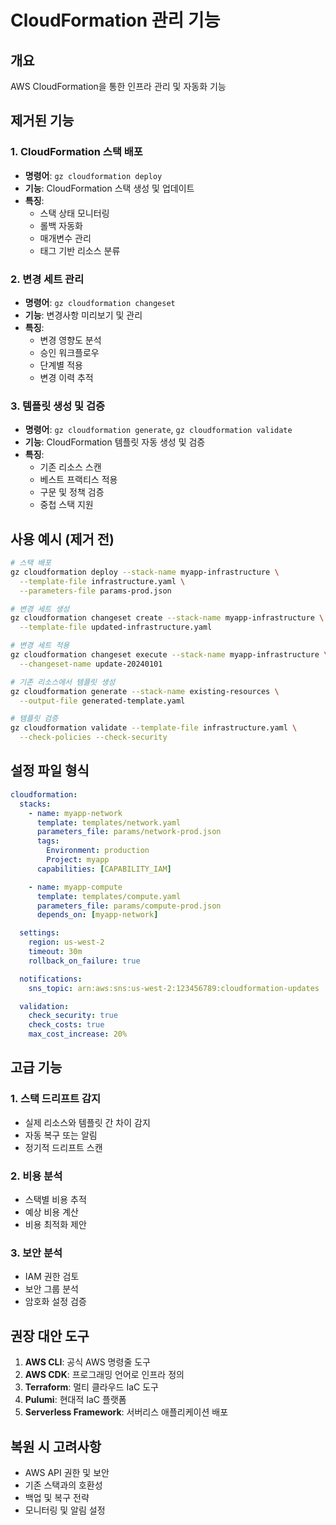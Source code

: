 # CloudFormation 관리 기능

## 개요

AWS CloudFormation을 통한 인프라 관리 및 자동화 기능

## 제거된 기능

### 1. CloudFormation 스택 배포

- **명령어**: `gz cloudformation deploy`
- **기능**: CloudFormation 스택 생성 및 업데이트
- **특징**:
  - 스택 상태 모니터링
  - 롤백 자동화
  - 매개변수 관리
  - 태그 기반 리소스 분류

### 2. 변경 세트 관리

- **명령어**: `gz cloudformation changeset`
- **기능**: 변경사항 미리보기 및 관리
- **특징**:
  - 변경 영향도 분석
  - 승인 워크플로우
  - 단계별 적용
  - 변경 이력 추적

### 3. 템플릿 생성 및 검증

- **명령어**: `gz cloudformation generate`, `gz cloudformation validate`
- **기능**: CloudFormation 템플릿 자동 생성 및 검증
- **특징**:
  - 기존 리소스 스캔
  - 베스트 프랙티스 적용
  - 구문 및 정책 검증
  - 중첩 스택 지원

## 사용 예시 (제거 전)

```bash
# 스택 배포
gz cloudformation deploy --stack-name myapp-infrastructure \
  --template-file infrastructure.yaml \
  --parameters-file params-prod.json

# 변경 세트 생성
gz cloudformation changeset create --stack-name myapp-infrastructure \
  --template-file updated-infrastructure.yaml

# 변경 세트 적용
gz cloudformation changeset execute --stack-name myapp-infrastructure \
  --changeset-name update-20240101

# 기존 리소스에서 템플릿 생성
gz cloudformation generate --stack-name existing-resources \
  --output-file generated-template.yaml

# 템플릿 검증
gz cloudformation validate --template-file infrastructure.yaml \
  --check-policies --check-security
```

## 설정 파일 형식

```yaml
cloudformation:
  stacks:
    - name: myapp-network
      template: templates/network.yaml
      parameters_file: params/network-prod.json
      tags:
        Environment: production
        Project: myapp
      capabilities: [CAPABILITY_IAM]

    - name: myapp-compute
      template: templates/compute.yaml
      parameters_file: params/compute-prod.json
      depends_on: [myapp-network]

  settings:
    region: us-west-2
    timeout: 30m
    rollback_on_failure: true

  notifications:
    sns_topic: arn:aws:sns:us-west-2:123456789:cloudformation-updates

  validation:
    check_security: true
    check_costs: true
    max_cost_increase: 20%
```

## 고급 기능

### 1. 스택 드리프트 감지

- 실제 리소스와 템플릿 간 차이 감지
- 자동 복구 또는 알림
- 정기적 드리프트 스캔

### 2. 비용 분석

- 스택별 비용 추적
- 예상 비용 계산
- 비용 최적화 제안

### 3. 보안 분석

- IAM 권한 검토
- 보안 그룹 분석
- 암호화 설정 검증

## 권장 대안 도구

1. **AWS CLI**: 공식 AWS 명령줄 도구
2. **AWS CDK**: 프로그래밍 언어로 인프라 정의
3. **Terraform**: 멀티 클라우드 IaC 도구
4. **Pulumi**: 현대적 IaC 플랫폼
5. **Serverless Framework**: 서버리스 애플리케이션 배포

## 복원 시 고려사항

- AWS API 권한 및 보안
- 기존 스택과의 호환성
- 백업 및 복구 전략
- 모니터링 및 알림 설정
